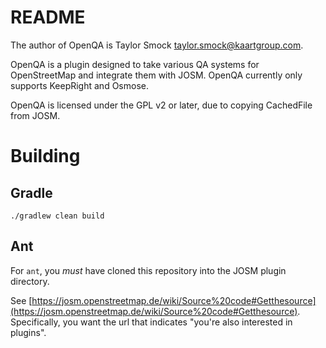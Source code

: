 README
======
The author of OpenQA is Taylor Smock <taylor.smock@kaartgroup.com>.

OpenQA is a plugin designed to take various QA systems for OpenStreetMap and integrate them with JOSM.
OpenQA currently only supports KeepRight and Osmose.

OpenQA is licensed under the GPL v2 or later, due to copying CachedFile from JOSM.


# Building
## Gradle
`./gradlew clean build`
## Ant
For `ant`, you *must* have cloned this repository into the JOSM plugin directory.

See [https://josm.openstreetmap.de/wiki/Source%20code#Getthesource](https://josm.openstreetmap.de/wiki/Source%20code#Getthesource).
Specifically, you want the url that indicates "you're also interested in plugins".
